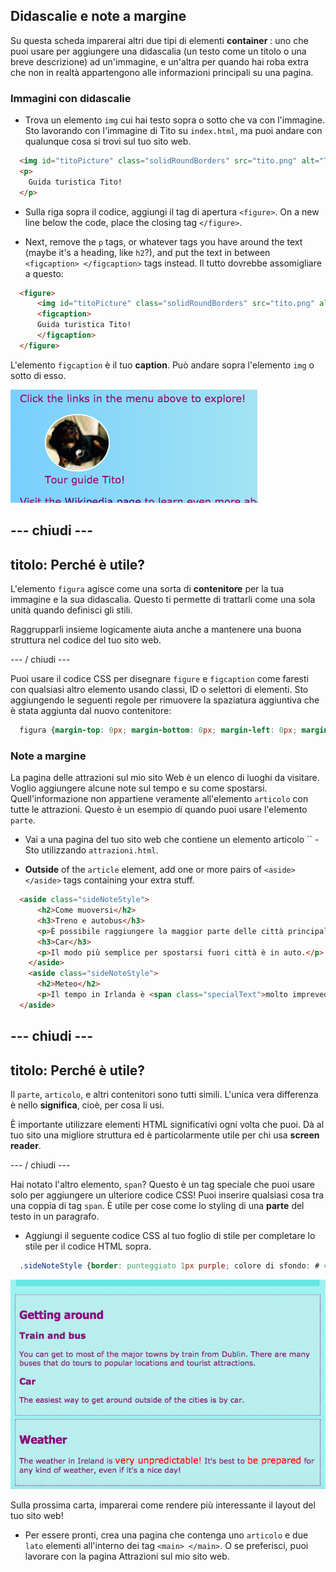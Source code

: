 ## Didascalie e note a margine

Su questa scheda imparerai altri due tipi di elementi **container** : uno che puoi usare per aggiungere una didascalia (un testo come un titolo o una breve descrizione) ad un'immagine, e un'altra per quando hai roba extra che non in realtà appartengono alle informazioni principali su una pagina.

### Immagini con didascalie

+ Trova un elemento `img` cui hai testo sopra o sotto che va con l'immagine. Sto lavorando con l'immagine di Tito su `index.html`, ma puoi andare con qualunque cosa si trovi sul tuo sito web. 

```html
  <img id="titoPicture" class="solidRoundBorders" src="tito.png" alt="Tito the dog" />          
  <p>
    Guida turistica Tito!
  </p>
```

+ Sulla riga sopra il codice, aggiungi il tag di apertura `<figure>`. On a new line below the code, place the closing tag `</figure>`.

+ Next, remove the `p` tags, or whatever tags you have around the text (maybe it's a heading, like `h2`?), and put the text in between `<figcaption> </figcaption>` tags instead. Il tutto dovrebbe assomigliare a questo:

```html
  <figure>
      <img id="titoPicture" class="solidRoundBorders" src="tito.png" alt="Tito the dog" />          
      <figcaption>
      Guida turistica Tito!
      </figcaption>
  </figure>
```

L'elemento `figcaption` è il tuo **caption**. Può andare sopra l'elemento `img` o sotto di esso.

![Immagine di Tito con didascalia](images/figureAndCaption.png)

## \--- chiudi \---

## titolo: Perché è utile?

L'elemento `figura` agisce come una sorta di **contenitore** per la tua immagine e la sua didascalia. Questo ti permette di trattarli come una sola unità quando definisci gli stili.

Raggrupparli insieme logicamente aiuta anche a mantenere una buona struttura nel codice del tuo sito web.

\--- / chiudi \---

Puoi usare il codice CSS per disegnare `figure` e `figcaption` come faresti con qualsiasi altro elemento usando classi, ID o selettori di elementi. Sto aggiungendo le seguenti regole per rimuovere la spaziatura aggiuntiva che è stata aggiunta dal nuovo contenitore:

```css
  figura {margin-top: 0px; margin-bottom: 0px; margin-left: 0px; margin-right: 0px; }
```

### Note a margine

La pagina delle attrazioni sul mio sito Web è un elenco di luoghi da visitare. Voglio aggiungere alcune note sul tempo e su come spostarsi. Quell'informazione non appartiene veramente all'elemento `articolo` con tutte le attrazioni. Questo è un esempio di quando puoi usare l'elemento `parte`.

+ Vai a una pagina del tuo sito web che contiene un elemento articolo `` - Sto utilizzando `attrazioni.html`.

+ **Outside** of the `article` element, add one or more pairs of `<aside> </aside>` tags containing your extra stuff.

```html
  <aside class="sideNoteStyle">
      <h2>Come muoversi</h2>
      <h3>Treno e autobus</h3>
      <p>È possibile raggiungere la maggior parte delle città principali in treno da Dublino. Ci sono molti autobus che effettuano visite a luoghi popolari e attrazioni turistiche.</p>
      <h3>Car</h3>
      <p>Il modo più semplice per spostarsi fuori città è in auto.</p>
    </aside>
    <aside class="sideNoteStyle">
      <h2>Meteo</h2>
      <p>Il tempo in Irlanda è <span class="specialText">molto imprevedibile!</span> E 'meglio <span class="specialText">essere pronti</span> per qualsiasi tipo di tempo, anche se è una bella giornata!</p>
  </aside>
```

## \--- chiudi \---

## titolo: Perché è utile?

Il `parte`, `articolo`, e altri contenitori sono tutti simili. L'unica vera differenza è nello **significa**, cioè, per cosa li usi.

È importante utilizzare elementi HTML significativi ogni volta che puoi. Dà al tuo sito una migliore struttura ed è particolarmente utile per chi usa **screen reader**.

\--- / chiudi \---

Hai notato l'altro elemento, `span`? Questo è un tag speciale che puoi usare solo per aggiungere un ulteriore codice CSS! Puoi inserire qualsiasi cosa tra una coppia di tag `span`. È utile per cose come lo styling di una **parte** del testo in un paragrafo.

+ Aggiungi il seguente codice CSS al tuo foglio di stile per completare lo stile per il codice HTML sopra.

```css
  .sideNoteStyle {border: punteggiato 1px purple; colore di sfondo: # c1ebec; imbottitura: 0,5em; margine: 0,5em; } .specialText {color: # FF4500; dimensione del carattere: più grande; }
```

![Note aggiuntive con il proprio stile](images/asidesStyled.png)

Sulla prossima carta, imparerai come rendere più interessante il layout del tuo sito web!

+ Per essere pronti, crea una pagina che contenga uno `articolo` e due `lato` elementi all'interno dei tag `<main> </main>`. O se preferisci, puoi lavorare con la pagina Attrazioni sul mio sito web.